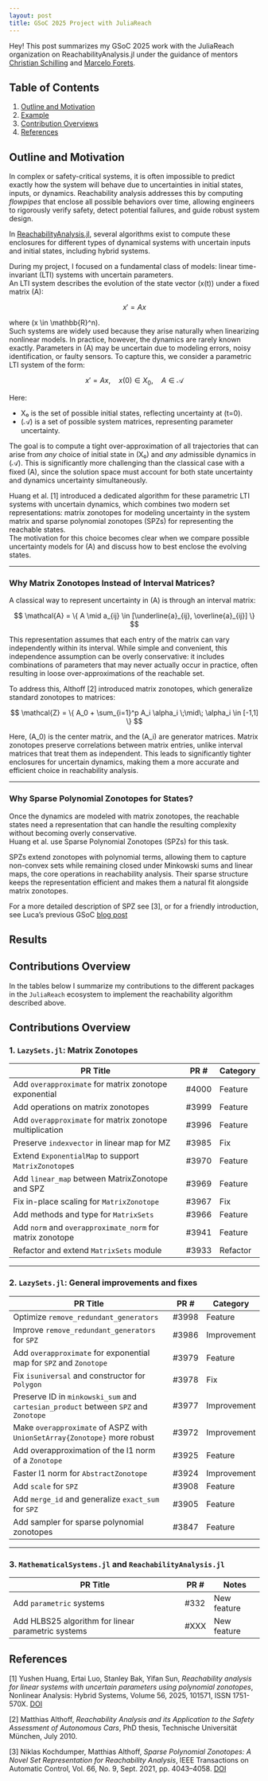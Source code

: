 ```yaml
---
layout: post
title: GSoC 2025 Project with JuliaReach
---
```


<div class="message">
  Hey! This post summarizes my GSoC 2025 work with the JuliaReach organization on ReachabilityAnalysis.jl under the guidance of mentors 
  <a href="https://github.com/schillic">Christian Schilling</a> and 
  <a href="https://github.com/mforets">Marcelo Forets</a>.
</div>

## Table of Contents
1. [Outline and Motivation](#outline-and-motivation)
2. [Example](#Example)
3. [Contribution Overviews](#contributions-overview)
4. [References](#references)

## Outline and Motivation

In complex or safety-critical systems, it is often impossible to predict exactly how the system will behave due to uncertainties in initial states, inputs, or dynamics. Reachability analysis addresses this by computing *flowpipes* that enclose all possible behaviors over time, allowing engineers to rigorously verify safety, detect potential failures, and guide robust system design.  

In [ReachabilityAnalysis.jl](https://github.com/JuliaReach/ReachabilityAnalysis.jl), several algorithms exist to compute these enclosures for different types of dynamical systems with uncertain inputs and initial states, including hybrid systems.  

During my project, I focused on a fundamental class of models: linear time-invariant (LTI) systems with uncertain parameters.  
An LTI system describes the evolution of the state vector \(x(t)\) under a fixed matrix \(A\):  

$$x' = A x$$

where \(x \in \mathbb{R}^n\).  
Such systems are widely used because they arise naturally when linearizing nonlinear models. In practice, however, the dynamics are rarely known exactly. Parameters in \(A\) may be uncertain due to modeling errors, noisy identification, or faulty sensors. To capture this, we consider a parametric LTI system of the form:  

$$x' = A x, \quad x(0) \in X_0, \quad A \in \mathcal{A}$$

Here:  
- X₀ is the set of possible initial states, reflecting uncertainty at \(t=0\).  
- \(𝒜\) is a set of possible system matrices, representing parameter uncertainty.  

The goal is to compute a tight over-approximation of all trajectories that can arise from *any* choice of initial state in \(X₀\) and *any* admissible dynamics in \(𝒜\). This is significantly more challenging than the classical case with a fixed \(A\), since the solution space must account for both state uncertainty and dynamics uncertainty simultaneously.  

Huang et al. [1] introduced a dedicated algorithm for these parametric LTI systems with uncertain dynamics, which combines two modern set representations: matrix zonotopes for modeling uncertainty in the system matrix and sparse polynomial zonotopes (SPZs) for representing the reachable states.  
The motivation for this choice becomes clear when we compare possible uncertainty models for \(A\) and discuss how to best enclose the evolving states.  

---

### Why Matrix Zonotopes Instead of Interval Matrices?  

A classical way to represent uncertainty in \(A\) is through an interval matrix:

$$ \mathcal{A} = \{ A \mid a_{ij} \in [\underline{a}_{ij}, \overline{a}_{ij}] \} $$

This representation assumes that each entry of the matrix can vary independently within its interval. While simple and convenient, this independence assumption can be overly conservative: it includes combinations of parameters that may never actually occur in practice, often resulting in loose over-approximations of the reachable set.  

To address this, Althoff [2] introduced matrix zonotopes, which generalize standard zonotopes to matrices:

$$ \mathcal{Z} = \{ A_0 + \sum_{i=1}^p A_i \alpha_i \;\mid\; \alpha_i \in [-1,1] \} $$

Here, \(A_0\) is the center matrix, and the \(A_i\) are generator matrices. Matrix zonotopes preserve correlations between matrix entries, unlike interval matrices that treat them as independent. This leads to significantly tighter enclosures for uncertain dynamics, making them a more accurate and efficient choice in reachability analysis.  

---

### Why Sparse Polynomial Zonotopes for States?  

Once the dynamics are modeled with matrix zonotopes, the reachable states need a representation that can handle the resulting complexity without becoming overly conservative.  
Huang et al. use Sparse Polynomial Zonotopes (SPZs) for this task.  

SPZs extend zonotopes with polynomial terms, allowing them to capture non-convex sets while remaining closed under Minkowski sums and linear maps, the core operations in reachability analysis. Their sparse structure keeps the representation efficient and makes them a natural fit alongside matrix zonotopes.  

For a more detailed description of SPZ see [3], or for a friendly introduction, see Luca’s previous GSoC [blog post](https://www.lucaferranti.com/posts/2022/09/gsoc22/)  

## Results

## Contributions Overview
In the tables below I summarize my contributions to the different packages in the `JuliaReach` ecosystem to implement the reachability algorithm described above.

## Contributions Overview

### 1. `LazySets.jl`: Matrix Zonotopes  

| PR Title | PR # | Category |
|----------|------|----------|
| Add `overapproximate` for matrix zonotope exponential | #4000 | Feature |
| Add operations on matrix zonotopes | #3999 | Feature |
| Add `overapproximate` for matrix zonotope multiplication | #3996 | Feature |
| Preserve `indexvector` in linear map for MZ | #3985 | Fix |
| Extend `ExponentialMap` to support `MatrixZonotope`s | #3970 | Feature |
| Add `linear_map` between MatrixZonotope and SPZ | #3969 | Feature |
| Fix in-place scaling for `MatrixZonotope` | #3967 | Fix |
| Add methods and type for `MatrixSets` | #3966 | Feature |
| Add `norm` and `overapproximate_norm` for matrix zonotope | #3941 | Feature |
| Refactor and extend `MatrixSets` module | #3933 | Refactor |

---

### 2. `LazySets.jl`: General improvements and fixes  

| PR Title | PR # | Category |
|----------|------|----------|
| Optimize `remove_redundant_generators` | #3998 | Feature |
| Improve `remove_redundant_generators` for `SPZ` | #3986 | Improvement |
| Add `overapproximate` for exponential map for `SPZ` and `Zonotope` | #3979 | Feature |
| Fix `isuniversal` and constructor for `Polygon` | #3978 | Fix |
| Preserve ID in `minkowski_sum` and `cartesian_product` between `SPZ` and `Zonotope` | #3977 | Improvement |
| Make `overapproximate` of ASPZ with `UnionSetArray{Zonotope}` more robust | #3972 | Improvement |
| Add overapproximation of the l1 norm of a `Zonotope` | #3925 | Feature |
| Faster l1 norm for `AbstractZonotope` | #3924 | Improvement |
| Add `scale` for `SPZ` | #3908 | Feature |
| Add `merge_id` and generalize `exact_sum` for `SPZ` | #3905 | Feature |
| Add sampler for sparse polynomial zonotopes | #3847 | Feature |

---

### 3. `MathematicalSystems.jl` and `ReachabilityAnalysis.jl`

| PR Title | PR # | Notes |
|----------|------|-------|
| Add `parametric` systems | #332 | New feature |
| Add HLBS25 algorithm for linear parametric systems| #XXX | New feature |

## References
[1] Yushen Huang, Ertai Luo, Stanley Bak, Yifan Sun, *Reachability analysis for linear systems with uncertain parameters using polynomial zonotopes*, Nonlinear Analysis: Hybrid Systems, Volume 56, 2025, 101571, ISSN 1751-570X. [DOI](https://doi.org/10.1016/j.nahs.2024.101571)

[2] Matthias Althoff, *Reachability Analysis and its Application to the Safety Assessment of Autonomous Cars*, PhD thesis, Technische Universität München, July 2010.

[3] Niklas Kochdumper, Matthias Althoff, *Sparse Polynomial Zonotopes: A Novel Set Representation for Reachability Analysis*, IEEE Transactions on Automatic Control, Vol. 66, No. 9, Sept. 2021, pp. 4043–4058. [DOI](https://doi.org/10.1109/TAC.2020.3024348)